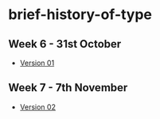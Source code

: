 # brief-history-of-type

Week 6 - 31st October
---------------------

- [Version 01](http://jordyquench.github.io/brief-history-of-type/john-baskerville.1.html)

Week 7 - 7th November
---------------------

- [Version 02](http://jordyquench.github.io/brief-history-of-type/john-baskerville.2.html)